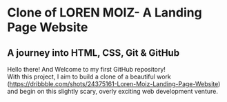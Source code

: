 # Clone of LOREN MOIZ- A Landing Page Website
## A journey into HTML, CSS, Git & GitHub
Hello there! And Welcome to my first GitHub repository! <br>
With this project, I aim to build a clone of a beautiful work (https://dribbble.com/shots/24375161-Loren-Moiz-Landing-Page-Website) and begin on this slightly scary, overly exciting web development venture.
